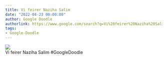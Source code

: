 ```yaml
---
title: Vi feirer Naziha Salim
date: "2022-04-23 00:00:00"
author: Google Doodle
authorlink: https://www.google.com/search?q=Vi%20feirer%20Naziha%20Salim
tags:
- Google-Doodle
---
```

<img src="https://www.google.com/logos/doodles/2022/celebrating-naziha-salim-6753651837109392.2-l.png" referrerpolicy="no-referrer"><br>Vi feirer Naziha Salim #GoogleDoodle